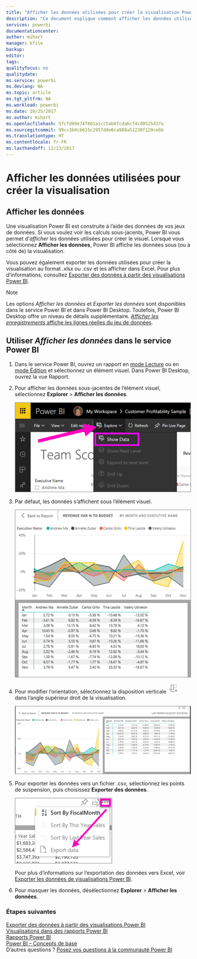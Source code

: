 ```yaml
---
title: "Afficher les données utilisées pour créer la visualisation Power BI"
description: "Ce document explique comment afficher les données utilisées pour créer un visuel dans Power BI et les exporter dans un fichier .csv."
services: powerbi
documentationcenter: 
author: mihart
manager: kfile
backup: 
editor: 
tags: 
qualityfocus: no
qualitydate: 
ms.service: powerbi
ms.devlang: NA
ms.topic: article
ms.tgt_pltfrm: NA
ms.workload: powerbi
ms.date: 10/25/2017
ms.author: mihart
ms.openlocfilehash: 5fcfd09e74f661a1cc5ab8fcda6cf4cd0525437a
ms.sourcegitcommit: 99cc3b9cb615c2957dde6ca908a51238f129cebb
ms.translationtype: HT
ms.contentlocale: fr-FR
ms.lasthandoff: 11/13/2017
---
```

# <a name="show-the-data-that-was-used-to-create-the-visualization"></a>Afficher les données utilisées pour créer la visualisation
## <a name="show-data"></a>Afficher les données
Une visualisation Power BI est construite à l’aide des données de vos jeux de données. Si vous voulez voir les calculs sous-jacents, Power BI vous permet d’*afficher* les données utilisées pour créer le visuel. Lorsque vous sélectionnez **Afficher les données**, Power BI affiche les données sous (ou à côté de) la visualisation.

Vous pouvez également exporter les données utilisées pour créer la visualisation au format .xlsx ou .csv et les afficher dans Excel. Pour plus d’informations, consultez [Exporter des données à partir des visualisations Power BI](power-bi-visualization-export-data.md).

> [!NOTE]
> Les options *Afficher les données* et *Exporter les données* sont disponibles dans le service Power BI et dans Power BI Desktop. Toutefois, Power BI Desktop offre un niveau de détails supplémentaire. [*Afficher les enregistrements* affiche les lignes réelles du jeu de données](desktop-see-data-see-records.md).
> 
> 

## <a name="using-show-data-in-power-bi-service"></a>Utiliser *Afficher les données* dans le service Power BI
1. Dans le service Power BI, ouvrez un rapport en [mode Lecture](service-report-open-in-reading-view.md) ou en [mode Édition](service-reading-view-and-editing-view.md) et sélectionnez un élément visuel.  Dans Power BI Desktop, ouvrez la vue Rapport.
2. Pour afficher les données sous-jacentes de l’élément visuel, sélectionnez **Explorer** > **Afficher les données**.
   
   ![](media/service-reports-show-data/power-bi-show-data.png)
3. Par défaut, les données s’affichent sous l’élément visuel.
   
   ![](media/service-reports-show-data/power-bi-explore-show-data.png)
4. Pour modifier l’orientation, sélectionnez la disposition verticale ![](media/service-reports-show-data/power-bi-vertical-icon-new.png) dans l’angle supérieur droit de la visualisation.
   
   ![](media/service-reports-show-data/power-bi-explore-show-data2.png)
5. Pour exporter les données vers un fichier .csv, sélectionnez les points de suspension, puis choisissez **Exporter des données**.
   
    ![](media/service-reports-show-data/power-bi-export-data-new.png)
   
    Pour plus d’informations sur l’exportation des données vers Excel, voir [Exporter les données de visualisations Power BI](power-bi-visualization-export-data.md).
6. Pour masquer les données, désélectionnez **Explorer** > **Afficher les données**.

### <a name="next-steps"></a>Étapes suivantes
[Exporter des données à partir des visualisations Power BI](power-bi-visualization-export-data.md)    
[Visualisations dans des rapports Power BI](power-bi-report-visualizations.md)    
[Rapports Power BI](service-reports.md)    
[Power BI – Concepts de base](service-basic-concepts.md)    
D’autres questions ? [Posez vos questions à la communauté Power BI](http://community.powerbi.com/)

